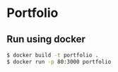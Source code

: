 # Portfolio

## Run using docker

```bash
$ docker build -t portfolio .
$ docker run -p 80:3000 portfolio
```
